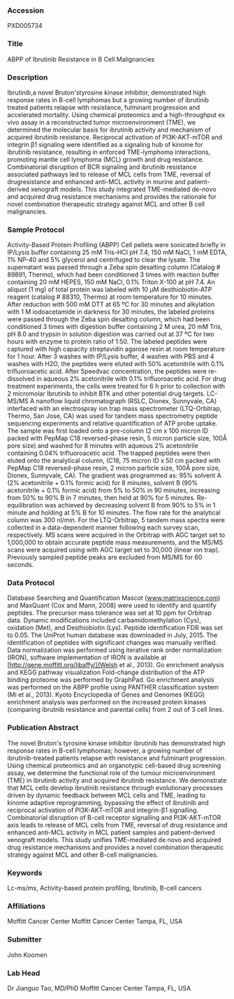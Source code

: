 ### Accession
PXD005734

### Title
ABPP of Ibrutinib Resistance in B Cell Malignancies

### Description
Ibrutinib,a novel Bruton'styrosine kinase inhibitor, demonstrated high response rates in B-cell lymphomas but a growing number of ibrutinib treated patients relapse with resistance, fulminant progression and accelerated mortality. Using chemical proteomics and a high-throughput ex vivo assay in a reconstructed tumor microenvironment (TME), we determined the molecular basis for ibrutinib activity and mechanism of acquired ibrutinib resistance.  Reciprocal activation of PI3K-AKT-mTOR and integrin β1 signaling were identified as a signaling hub of kinome for ibrutinib resistance, resulting in enforced TME-lymphoma interactions, promoting mantle cell lymphoma (MCL) growth and drug resistance. Combinatorial disruption of BCR signaling and ibrutinib resistance associated pathways led to release of MCL cells from TME, reversal of drugresistance and enhanced anti-MCL activity in murine and patient-derived xenograft models. This study integrated TME-mediated de-novo and acquired drug resistance mechanisms and provides the rationale for novel combination therapeutic strategy against MCL and other B cell malignancies.

### Sample Protocol
Activity-Based Protein Profiling (ABPP) Cell pellets were sonicated briefly in IP/Lysis buffer containing 25 mM Tris-HCl pH 7.4, 150 mM NaCl, 1 mM EDTA, 1% NP-40 and 5% glycerol and centrifuged to clear the lysate. The supernatant was passed through a Zeba spin desalting column (Catalog # 89891, Thermo), which had been conditioned 3 times with reaction buffer containing 20 mM HEPES, 150 mM NaCl, 0.1% Triton X-100 at pH 7.4. An aliquot (1 mg) of total protein was labeled with 10 μM desthiobiotin-ATP reagent (catalog # 88310, Thermo) at room temperature for 10 minutes. After reduction with 500 mM DTT at 65 ºC for 30 minutes and alkylation with 1 M iodoacetamide in darkness for 30 minutes, the labeled proteins were passed through the Zeba spin desalting column, which had been conditioned 3 times with digestion buffer containing 2 M urea, 20 mM Tris, pH 8.0 and trypsin in solution digestion was carried out at 37 ºC for two hours with enzyme to protein ratio of 1:50. The labeled peptides were captured with high capacity streptavidin agarose resin at room temperature for 1 hour. After 3 washes with IP/Lysis buffer, 4 washes with PBS and 4 washes with H2O, the peptides were eluted with 50% acetonitrile with 0.1% trifluoroacetic acid. After Speedvac concentration, the peptides were re-dissolved in aqueous 2% acetonitrile with 0.1% trifluoroacetic acid. For drug treatment experiments, the cells were treated for 6 h prior to collection with 2 micromolar Ibrutinib to inhibit BTK and other potential drug targets. LC-MS/MS  A nanoflow liquid chromatograph (RSLC, Dionex, Sunnyvale, CA) interfaced with an electrospray ion trap mass spectrometer (LTQ-Orbitrap, Thermo, San Jose, CA) was used for tandem mass spectrometry peptide sequencing experiments and relative quantification of ATP probe uptake.  The sample was first loaded onto a pre-column (2 cm x 100 micron ID packed with PepMap C18 reversed-phase resin, 5 micron particle size, 100Å pore size) and washed for 8 minutes with aqueous 2% acetonitrile containing 0.04% trifluoroacetic acid.  The trapped peptides were then eluted onto the analytical column, (C18, 75 micron ID x 50 cm packed with PepMap C18 reversed-phase resin, 2 micron particle size, 100Å pore size, Dionex, Sunnyvale, CA).  The gradient was programmed as: 95% solvent A (2% acetonitrile + 0.1% formic acid) for 8 minutes, solvent B (90% acetonitrile + 0.1% formic acid) from 5% to 50% in 90 minutes, increasing from 50% to 90% B in 7 minutes, then held at 90% for 5 minutes.  Re-equilibration was achieved by decreasing solvent B from 90% to 5% in 1 minute and holding at 5% B for 10 minutes. The flow rate for the analytical column was 300 nl/min. For the LTQ-Orbitrap, 5 tandem mass spectra were collected in a data-dependent manner following each survey scan, respectively. MS scans were acquired in the Orbitrap with AGC target set to 1,000,000 to obtain accurate peptide mass measurements, and the MS/MS scans were acquired using with AGC target set to 30,000 (linear ion trap). Previously sampled peptide peaks are excluded from MS/MS for 60 seconds.

### Data Protocol
Database Searching and Quantification Mascot (www.matrixscience.com) and MaxQuant (Cox and Mann, 2008) were used to identify and quantify peptides. The precursor mass tolerance was set at 10 ppm for Orbitrap data. Dynamic modifications included carbamidomethylation (Cys), oxidation (Met), and Desthiobiotin (Lys). Peptide identification FDR was set to 0.05. The UniProt human database was downloaded in July, 2015. The identification of peptides with significant changes was manually verified. Data normalization was performed using iterative rank order normalization (IRON), software implementation of IRON is available at [http://gene.moffitt.org/libaffy/](Welsh et al., 2013). Go enrichment analysis and KEGG pathway visualization Fold-change distribution of the ATP binding proteome was performed by GraphPad. Go enrichment analysis was performed on the ABPP profile using PANTHER classification system (Mi et al., 2013). Kyoto Encyclopedia of Genes and Genomes (KEGG) enrichment analysis was performed on the increased protein kinases (comparing ibrutnib resistance and parental cells) from 2 out of 3 cell lines.

### Publication Abstract
The novel Bruton's tyrosine kinase inhibitor ibrutinib has demonstrated high response rates in B-cell lymphomas; however, a growing number of ibrutinib-treated patients relapse with resistance and fulminant progression. Using chemical proteomics and an organotypic cell-based drug screening assay, we determine the functional role of the tumour microenvironment (TME) in ibrutinib activity and acquired ibrutinib resistance. We demonstrate that MCL cells develop ibrutinib resistance through evolutionary processes driven by dynamic feedback between MCL cells and TME, leading to kinome adaptive reprogramming, bypassing the effect of ibrutinib and reciprocal activation of PI3K-AKT-mTOR and integrin-&#x3b2;1 signalling. Combinatorial disruption of B-cell receptor signalling and PI3K-AKT-mTOR axis leads to release of MCL cells from TME, reversal of drug resistance and enhanced anti-MCL activity in MCL patient samples and patient-derived xenograft models. This study unifies TME-mediated de novo and acquired drug resistance mechanisms and provides a novel combination therapeutic strategy against MCL and other B-cell malignancies.

### Keywords
Lc-ms/ms, Activity-based protein profiling, Ibrutinib, B-cell cancers

### Affiliations
Moffitt Cancer Center
Moffitt Cancer Center Tampa, FL, USA

### Submitter
John Koomen

### Lab Head
Dr Jianguo Tao, MD/PhD
Moffitt Cancer Center Tampa, FL, USA


